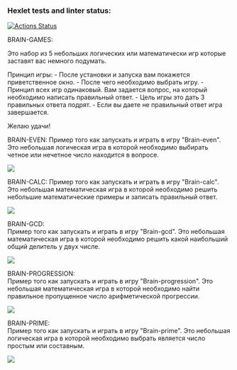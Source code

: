 ### Hexlet tests and linter status:
[![Actions Status](https://github.com/GriNiki/python-project-49/workflows/hexlet-check/badge.svg)](https://github.com/GriNiki/python-project-49/actions)


BRAIN-GAMES:


Это набор из 5 небольших логических или математически игр которые заставят вас немного подумать.


Принцип игры:
	- После установки и запуска вам покажется приветственное окно.
	- После чего необходимо выбрать игру.
	- Принцип всех игр одинаковый. Вам задается вопрос, на который необходимо написать правильный ответ. 
	- Цель игры это дать 3 правильных ответа подрят.
	- Если вы даете не правильный ответ игра завершается.


Желаю удачи!


BRAIN-EVEN:
Пример того как запускать и играть в игру "Brain-even". 
Это небольшая логическая игра в которой необходимо выбирать четное или нечетное число находится в вопросе.



<a href="https://asciinema.org/a/586290" target="_blank"><img src="https://asciinema.org/a/586290.svg" /></a>


BRAIN-CALC:
Пример того как запускать и играть в игру "Brain-calc". 
Это небольшая математическая игра в которой необходимо решить небольшие математические примеры и записать правильный ответ.



<a href="https://asciinema.org/a/5UGl20MI9pCJD4cfFeFS8LHoU" target="_blank"><img src="https://asciinema.org/a/5UGl20MI9pCJD4cfFeFS8LHoU.svg" /></a>
	

BRAIN-GCD:	
Пример того как запускать и играть в игру "Brain-gcd". 
Это небольшая математическая игра в которой необходимо решить какой наибольший общий делитель у двух числе.



<a href="https://asciinema.org/a/m2QDG6EVQ8pgzkGzv9zQyBI2b" target="_blank"><img src="https://asciinema.org/a/m2QDG6EVQ8pgzkGzv9zQyBI2b.svg" /></a>
	

BRAIN-PROGRESSION:	
Пример того как запускать и играть в игру "Brain-progression". 
Это небольшая математическая игра в которой необходимо найти правильное пропущенное число арифметической прогрессии.


<a href="https://asciinema.org/a/K7ujdPZLA1A4xiI7ThgnDRwO8" target="_blank"><img src="https://asciinema.org/a/K7ujdPZLA1A4xiI7ThgnDRwO8.svg" /></a>
	

BRAIN-PRIME:	
Пример того как запускать и играть в игру "Brain-prime". 
Это небольшая логическая игра в которой необходимо выбрать является число простым или составным.


<a href="https://asciinema.org/a/587916" target="_blank"><img src="https://asciinema.org/a/587916.svg" /></a>
